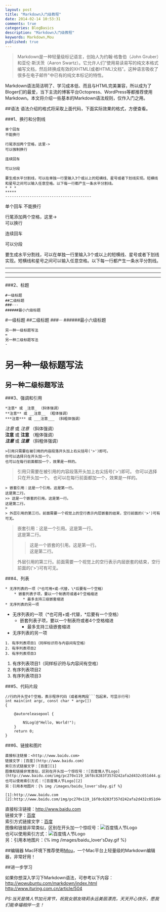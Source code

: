 ```yaml
---
layout: post
title: "Markdown入门级教程"
date: 2014-02-14 10:53:31
comments: true
categories: BlogBasics
description: "Markdown入门级教程"
keywords: Markdown,Mou
published: true
---
```

>Markdown是一种轻量级标记语言，创始人为约翰·格鲁伯（John Gruber）和亚伦·斯沃茨（Aaron Swartz）。它允许人们“使用易读易写的纯文本格式编写文档，然后转换成有效的XHTML(或者HTML)文档”。这种语言吸收了很多在电子邮件"中已有的纯文本标记的特性。

Markdown语法简洁明了、学习成本低、而且与HTML完美兼容，所以成为了Bloger们的最爱，当下主流的博客平台Octopress、WordPress等都推荐使用Markdown。本文将介绍一些基本的Markdown语法规则，仅作入门之用。

<!--more-->

##语法
语法介绍的格式将采取上面代码，下面实际效果的格式，方便查看。

###1、换行和分割线

```
单个回车
不能换行

行尾添加两个空格，这里->
可以强制换行

连续回车

可以分段

要生成水平分割线，可以在单独一行里输入3个或以上的短横线、星号或者下划线实现。短横线和星号之间可以输入任意空格。以下每一行都产生一条水平分割线。
* * *
*****
---------------------------------------
```
单个回车
不能换行

行尾添加两个空格，这里->  
可以换行

连续回车

可以分段

要生成水平分割线，可以在单独一行里输入3个或以上的短横线、星号或者下划线实现。短横线和星号之间可以输入任意空格。以下每一行都产生一条水平分割线。
* * *
*****
---------------------------------------

###2、标题

```
#一级标题
##二级标题
###···
######最小六级标题
```
#一级标题
##二级标题
###···
######最小六级标题

```
另一种一级标题写法
=
另一种二级标题写法
-
```

另一种一级标题写法
=
另一种二级标题写法
-

###3、强调和引用
```
*注意* 或 _注意_ （斜体强调）  
**注意** 或 __注意__ （粗体强调）  
***注意*** 或 ___注意___ （斜粗体强调）  
```
*注意* 或 _注意_ （斜体强调）  
**注意** 或 __注意__ （粗体强调）  
***注意*** 或 ___注意___ （斜粗体强调）  

```
>引用只需要在被引用的内容段落开头加上右尖括号('>')即可。
你可以选择只在开头加一个。
也可以在每行前面都加一个，效果是一样的。
```
>引用只需要在被引用的内容段落开头加上右尖括号('>')即可。
你可以选择只在开头加一个。
也可以在每行前面都加一个，效果是一样的。

```
> 嵌套引用：这是一个引用。这是第一行。  
这是第二行。
>> 这是一个嵌套的引用。这是第一行。  
这是第二行。
> 
> 外层引用的第三行。前面需要一个视觉上的空行表示内层嵌套的结束，空行前面的('>')可有可无。
```
> 嵌套引用：这是一个引用。这是第一行。  
这是第二行。
>> 这是一个嵌套的引用。这是第一行。  
这是第二行。
> 
> 外层引用的第三行。前面需要一个视觉上的空行表示内层嵌套的结束，空行前面的('>')可有可无。

###4、列表

```
* 无序列表的一项（*也可用+或-代替，\*后要有一个空格）
	* 嵌套列表子项，要以一个制表符或者4个空格缩进
		* 最多支持三级嵌套缩进
* 无序列表的另一项
```
* 无序列表的一项（*也可用+或-代替，\*后要有一个空格）
	* 嵌套列表子项，要以一个制表符或者4个空格缩进
		* 最多支持三级嵌套缩进
* 无序列表的另一项

```
1. 有序列表项目1（同样标识符与内容间有空格）
2. 有序列表项目2
3. 有序列表项目3
```
1. 有序列表项目1（同样标识符与内容间有空格）
2. 有序列表项目2
3. 有序列表项目3

###5、代码片段

```
//行的开头空4个空格，表示程序代码（或者用两段```包起来，可显示行号）
int main(int argc, const char * argv[])
{

    @autoreleasepool {

        NSLog(@"Hello, World!");
    }
    return 0;
}
``` 
###6、链接和图片

    直接标注链接：<http://www.baidu.com>  
    链接文字：[百度](http://www.baidu.com)  
    索引方式链接文字：[百度][1]  
    图像和链接非常类似，区别在开头加一个惊叹号：![百度情人节Logo](http://www.baidu.com/img/pc270x119_16f8c8283f357d242afa2d432c051d44.gif)  
    也可以使用索引方式：![百度情人节Logo][2]  
    另：引用本地图片：{% img /images/baidu_lover'sDay.gif %}
    
    [1]:http://www.baidu.com
    [2]:http://www.baidu.com/img/pc270x119_16f8c8283f357d242afa2d432c051d44.gif

直接标注链接：<http://www.baidu.com>  
链接文字：[百度](http://www.baidu.com)  
索引方式链接文字：[百度][1]   
图像和链接非常类似，区别在开头加一个惊叹号：![百度情人节Logo](http://www.baidu.com/img/pc270x119_16f8c8283f357d242afa2d432c051d44.gif)   
也可以使用索引方式：![百度情人节Logo][2]  
另：引用本地图片：{% img /images/baidu_lover'sDay.gif %}
 
[1]:http://www.baidu.com
[2]:http://www.baidu.com/img/pc270x119_16f8c8283f357d242afa2d432c051d44.gif

<!--more-->

##编辑器
Mac环境下推荐使用[Mou](http://mouapp.com)，一个Mac平台上轻量级的Markdown编辑器，非常好用！

<!--more-->

##进一步学习

如果你想深入学习下Markdown语法，可参考以下内容：  
<http://wowubuntu.com/markdown/index.html>  
<http://www.ituring.com.cn/article/504>  

*PS:当天是情人节加元宵节，祝我女朋友晓莉永远美丽漂亮，天天开心快乐，愿我们能幸福相伴一生！*